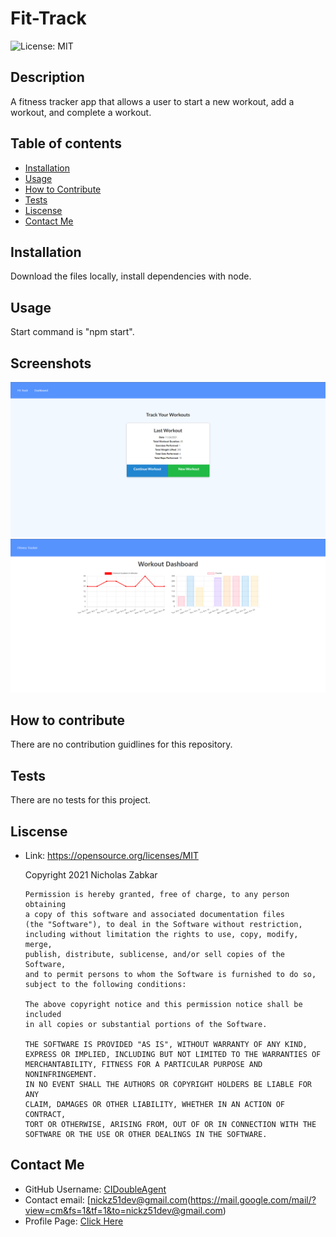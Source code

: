   # Fit-Track
  ![License: MIT](https://img.shields.io/badge/License-MIT-yellow.svg)
  ## Description
  A fitness tracker app that allows a user to start a new workout, add a workout, and complete a workout.
  ## Table of contents
  * [Installation](#installation)
  * [Usage](#usage)
  * [How to Contribute](#how-to-contribute)
  * [Tests](#tests)
  * [Liscense](#liscense)
  * [Contact Me](#contact-me)
  ## Installation
  Download the files locally, install dependencies with node.
  ## Usage
  Start command is "npm start".
  ## Screenshots
  ![Fit-Track_1](https://github.com/CIDoubleAgent/Fit-Track/blob/main/images/Fit-Track_1.png?raw=true)
  ![Fit-Track_2](https://github.com/CIDoubleAgent/Fit-Track/blob/main/images/Fit-Track_2.png?raw=true)
  ## How to contribute
  There are no contribution guidlines for this repository.
  ## Tests
  There are no tests for this project.
  ## Liscense
  * Link: https://opensource.org/licenses/MIT  

      Copyright 2021 Nicholas Zabkar

        Permission is hereby granted, free of charge, to any person obtaining 
        a copy of this software and associated documentation files 
        (the "Software"), to deal in the Software without restriction, 
        including without limitation the rights to use, copy, modify, merge, 
        publish, distribute, sublicense, and/or sell copies of the Software, 
        and to permit persons to whom the Software is furnished to do so, 
        subject to the following conditions:

        The above copyright notice and this permission notice shall be included 
        in all copies or substantial portions of the Software.

        THE SOFTWARE IS PROVIDED "AS IS", WITHOUT WARRANTY OF ANY KIND, 
        EXPRESS OR IMPLIED, INCLUDING BUT NOT LIMITED TO THE WARRANTIES OF 
        MERCHANTABILITY, FITNESS FOR A PARTICULAR PURPOSE AND NONINFRINGEMENT. 
        IN NO EVENT SHALL THE AUTHORS OR COPYRIGHT HOLDERS BE LIABLE FOR ANY 
        CLAIM, DAMAGES OR OTHER LIABILITY, WHETHER IN AN ACTION OF CONTRACT, 
        TORT OR OTHERWISE, ARISING FROM, OUT OF OR IN CONNECTION WITH THE 
        SOFTWARE OR THE USE OR OTHER DEALINGS IN THE SOFTWARE.
  ## Contact Me
* GitHub Username: [CIDoubleAgent](https://github.com/CIDoubleAgent)
* Contact email: [nickz51dev@gmail.com(https://mail.google.com/mail/?view=cm&fs=1&tf=1&to=nickz51dev@gmail.com)
* Profile Page: [Click Here](https://cidoubleagent.github.io/react-portfolio/)